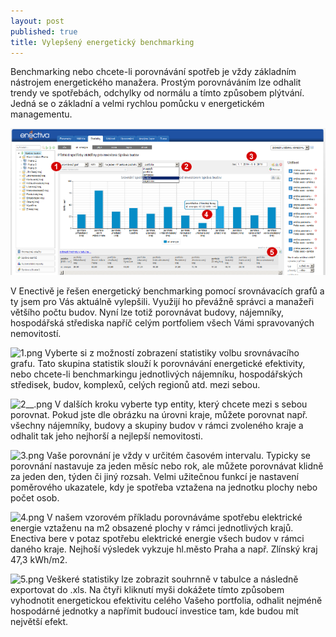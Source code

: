 ```yaml
---
layout: post
published: true
title: Vylepšený energetický benchmarking
---
```



Benchmarking nebo chcete-li porovnávání spotřeb je vždy základním nástrojem energetického manažera. Prostým porovnáváním lze odhalit trendy ve spotřebách, odchylky od normálu a tímto způsobem plýtvání. Jedná se o základní a velmi rychlou pomůcku v energetickém managementu.

<img src="/img/srovnavaci grafy3.png" alt="Energetický benchmarking" class="center">

V Enectivě je řešen energetický benchmarking pomocí srovnávacích grafů a ty jsem pro Vás aktuálně vylepšili. Využijí ho převážně správci a manažeři většího počtu budov. Nyní lze totiž porovnávat budovy, nájemníky, hospodářská střediska napříč celým portfoliem všech Vámi spravovaných nemovitostí.

![1.png]({{site.baseurl}}/img/1.png) Vyberte si z možností zobrazení statistiky volbu srovnávacího grafu. Tato skupina statistik slouží k porovnávání energetické efektivity, nebo chcete-li benchmarkingu jednotlivých nájemníku, hospodářských středisek, budov, komplexů, celých regionů atd. mezi sebou.

![2__.png]({{site.baseurl}}/img/2.png) V dalších kroku vyberte typ entity, který chcete mezi s sebou porovnat. Pokud jste dle obrázku na úrovni kraje, můžete porovnat např. všechny nájemníky, budovy a skupiny budov v rámci zvoleného kraje a odhalit tak jeho nejhorší a nejlepší nemovitosti.

![3.png]({{site.baseurl}}/img/3.png) Vaše porovnání je vždy v určitém časovém intervalu. Typicky se porovnání nastavuje za jeden měsíc nebo rok, ale můžete porovnávat klidně za jeden den, týden či jiný rozsah. Velmi užitečnou funkcí je nastavení poměrového ukazatele, kdy je spotřeba vztažena na jednotku plochy nebo počet osob.

![4.png]({{site.baseurl}}/img/4.png) V našem vzorovém příkladu porovnáváme spotřebu elektrické energie vztaženu na m2 obsazené plochy v rámci jednotlivých krajů. Enectiva bere v potaz spotřebu elektrické energie všech budov v rámci daného kraje. Nejhoší výsledek vykzuje hl.město Praha a např. Zlínský kraj 47,3 kWh/m2.

![5.png]({{site.baseurl}}/img/5.png) Veškeré statistiky lze zobrazit souhrnně v tabulce a následně exportovat do .xls. Na čtyři kliknutí myši dokážete tímto způsobem vyhodnotit energetickou efektivitu celého Vašeho portfolia, odhalit nejméně hospodárné jednotky a napřímit budoucí investice tam, kde budou mít největší efekt.
